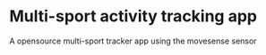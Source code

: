 # Multi-sport activity tracking app
A opensource multi-sport tracker app using the movesense sensor
